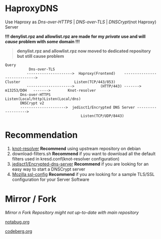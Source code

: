 # HaproxyDNS
Use Haproxy as *Dns-over-HTTPS* | *DNS-over-TLS* | *DNSCrypt*(not Haproxy) Server

**!!! denylist.rpz and allowlist.rpz are made for my _private_ use and will _cause_ problem with _some_ domain !!!**

> **denylist.rpz and allowlist.rpz now moved to dedicated repository but still cause problem**

```
Query
           Dns-over-TLS
          --------------------->  Haproxy(Frontend)    ----------------------------->  
Cluster                         Listen(TCP/443/853)                                 
          --------------------->            (HTTP/443) -------> m13253/DOH   ------->        Knot-resolver
	   Dns-over-HTTPS                                                                    Listen(Local/http)Listen(Local/dns)
	   DNSCrypt v2             
	   --------------------->  jedisct1/Encrypted DNS Server ------------------->
                                   Listen(TCP/UDP/8443)
```

# Recommendation
1. [knot-resolver](https://knot-resolver.cz) **Recommend** using upstream repository on debian
2. download-filters.sh **Recommend** if you want to download all the default filters used in kresd.conf(knot-resolver configuration)
3. [jedisct1/Encrypted-dns-server](https://github.com/jedisct1/encrypted-dns-server) **Recommend** if you are looking for an easy way to start a DNSCrypt server
4. [Mozilla ssl-config](https://ssl-config.mozilla.org/) **Recommend** if you are looking for a sample TLS/SSL configuration for your Server Software

# Mirror / Fork
*Mirror n Fork Repository might not up-to-date with main repository*

[notabug.org](https://notabug.org/lottanorta/HaproxyDNS)

[codeberg.org](https://codeberg.org/DoulpaGllo/HaproxyDNS)
